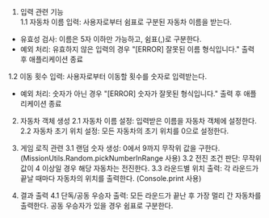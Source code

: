1. 입력 관련 기능  
1.1 자동차 이름 입력: 사용자로부터 쉼표로 구분된 자동차 이름을 받는다.
- 유효성 검사: 이름은 5자 이하만 가능하고, 쉼표(,)로 구분한다.
- 예외 처리: 유효하지 않은 입력의 경우 "[ERROR] 잘못된 이름 형식입니다." 출력 후 애플리케이션 종료

1.2 이동 횟수 입력: 사용자로부터 이동할 횟수를 숫자로 입력받는다.
- 예외 처리: 숫자가 아닌 경우 "[ERROR] 숫자가 잘못된 형식입니다." 출력 후 애플리케이션 종료

2. 자동차 객체 생성
2.1 자동차 이름 설정: 입력받은 이름을 자동차 객체에 설정한다.
2.2 자동차 초기 위치 설정: 모든 자동차의 초기 위치를 0으로 설정한다.

3. 게임 로직 관련
3.1 랜덤 숫자 생성: 0에서 9까지 무작위 값을 구한다. (MissionUtils.Random.pickNumberInRange 사용)
3.2 전진 조건 판단: 무작위 값이 4 이상일 경우 해당 자동차는 전진한다.
3.3 라운드별 위치 출력: 각 라운드가 끝날 때마다 자동차의 위치를 출력한다. (Console.print 사용)

4. 결과 출력
4.1 단독/공동 우승자 출력: 모든 라운드가 끝난 후 가장 멀리 간 자동차를 출력한다. 공동 우승자가 있을 경우 쉼표로 구분한다.
